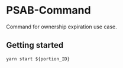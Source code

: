# PSAB-Command

Command for ownership expiration use case.

## Getting started
`yarn start ${portion_ID}`
